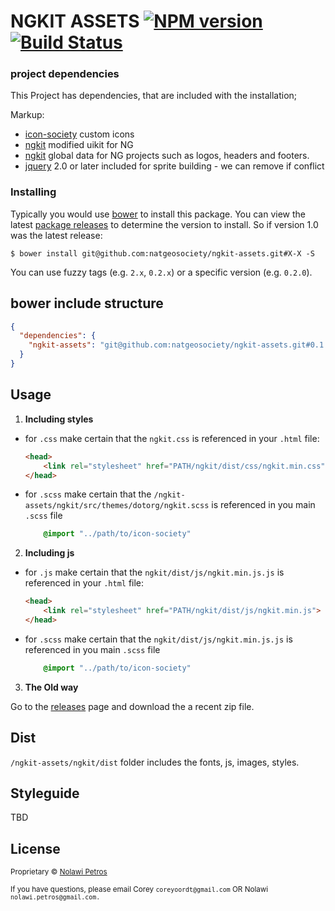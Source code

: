 # NGKIT ASSETS [![NPM version](https://badge.fury.io/js/education.svg)](https://npmjs.org/package/education) [![Build Status](https://travis-ci.org/NGFieldScope/education.svg?branch=master)](https://travis-ci.org/NGFieldScope/education)



###  project dependencies
This Project has dependencies, that are included with the installation;

Markup: 
* [icon-society](https://github.com/natgeosociety/icon-society/) custom icons
* [ngkit](https://github.com/natgeosociety/ngkit) modified uikit for NG
* [ngkit](https://github.com/natgeosociety/ngkit) global data for NG projects such as logos, headers and footers.
* [jquery]() 2.0 or later included for sprite building - we can remove if conflict


### Installing

Typically you would use [bower](http://bower.io/) to install this package. You
can view the latest [package releases](https://github.com/natgeosociety/ngkit-assets/releases)
to determine the version to install. So if version 1.0 was the latest release:

```
$ bower install git@github.com:natgeosociety/ngkit-assets.git#X-X -S

```
You can use fuzzy tags (e.g. `2.x`, `0.2.x`) or a specific version (e.g. `0.2.0`).

## bower include structure

``` json
{
  "dependencies": {
    "ngkit-assets": "git@github.com:natgeosociety/ngkit-assets.git#0.1.x"
  }
}
```

## Usage


1. **Including styles**
  - for `.css` make certain that the `ngkit.css` is referenced in your `.html` file:
    ```html
    <head>
        <link rel="stylesheet" href="PATH/ngkit/dist/css/ngkit.min.css">
    </head>
    ```
  - for `.scss`  make certain that the `/ngkit-assets/ngkit/src/themes/dotorg/ngkit.scss` is referenced in you main `.scss` file
     ```scss
         @import "../path/to/icon-society"

     ```
2. **Including js**
  - for `.js` make certain that the `ngkit/dist/js/ngkit.min.js.js` is referenced in your `.html` file:
    ```html
    <head>
        <link rel="stylesheet" href="PATH/ngkit/dist/js/ngkit.min.js">
    </head>
    ```
  - for `.scss`  make certain that the `ngkit/dist/js/ngkit.min.js.js` is referenced in you main `.scss` file
     ```scss
         @import "../path/to/icon-society"

     ```

3. **The Old way**

Go to the [releases](https://github.com/natgeosociety/ngkit-assets/releases) page and download the a recent zip file.


## Dist

`/ngkit-assets/ngkit/dist` folder includes the fonts, js, images, styles. 

## Styleguide

TBD 

## License


<sub>Proprietary © [Nolawi Petros](https://github.com/natgeosociety/ngkit-assets)</sub>

<sub>If you have questions, please email Corey `coreyoordt@gmail.com` OR Nolawi `nolawi.petros@gmail.com.`</sub>





